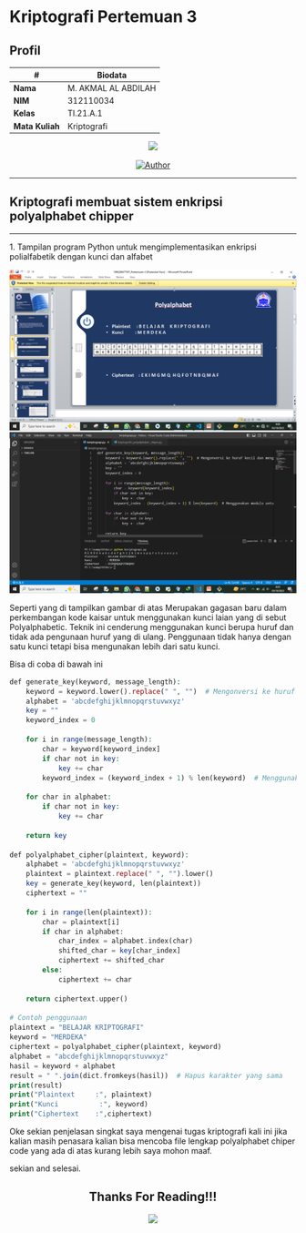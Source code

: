 # Kriptografi Pertemuan 3


## Profil
| #               | Biodata                      |
| --------------- | ---------------------------- |
| **Nama**        | M. AKMAL AL ABDILAH          |
| **NIM**         | 312110034                    |
| **Kelas**       | TI.21.A.1                    |
| **Mata Kuliah** | Kriptografi                  |


<p align="center">
 <img src="https://user-images.githubusercontent.com/91085882/137566814-9c8c078c-1c3e-475c-b23d-7f4922f74beb.gif"/>
</p>
<p align="center">
<a href="https://github.com/akmalabdilah"><img title="Author" src="https://img.shields.io/discord/102860784329052160?color=BLUE&label=M.%20AKMAL%20AL%20ABDILAH1&logo=GITHUB&logoColor=BLACK&style=plastic"></a>
<p align="center">

<hr>

## Kriptografi membuat sistem  enkripsi  polyalphabet chipper 

<hr>



<p>
1. Tampilan program Python untuk mengimplementasikan enkripsi polialfabetik dengan kunci dan alfabet
</p>


![Gambar 2](screenshoot/2.png)
![Gambar 1](screenshoot/1.png)
<p>
Seperti yang di tampilkan gambar di atas Merupakan gagasan baru dalam perkembangan kode kaisar untuk menggunakan kunci laian yang di sebut Polyalphabetic. Teknik ini cenderung menggunakan kunci berupa huruf dan tidak ada pengunaan huruf yang di ulang. Penggunaan tidak hanya dengan satu kunci tetapi bisa mengunakan lebih dari satu kunci.


Bisa di coba di bawah ini
</p>



```php
def generate_key(keyword, message_length):
    keyword = keyword.lower().replace(" ", "")  # Mengonversi ke huruf kecil dan menghapus spasi
    alphabet = 'abcdefghijklmnopqrstuvwxyz'
    key = ""
    keyword_index = 0

    for i in range(message_length):
        char = keyword[keyword_index]
        if char not in key:
            key += char
        keyword_index = (keyword_index + 1) % len(keyword)  # Menggunakan modulo untuk melingkupi kunci jika pesan lebih panjang dari kunci
    
    for char in alphabet:
        if char not in key:
            key += char
    
    return key

def polyalphabet_cipher(plaintext, keyword):
    alphabet = 'abcdefghijklmnopqrstuvwxyz'
    plaintext = plaintext.replace(" ", "").lower()
    key = generate_key(keyword, len(plaintext))
    ciphertext = ""
    
    for i in range(len(plaintext)):
        char = plaintext[i]
        if char in alphabet:
            char_index = alphabet.index(char)
            shifted_char = key[char_index]
            ciphertext += shifted_char
        else:
            ciphertext += char
    
    return ciphertext.upper()

# Contoh penggunaan
plaintext = "BELAJAR KRIPTOGRAFI"
keyword = "MERDEKA"
ciphertext = polyalphabet_cipher(plaintext, keyword)
alphabet = "abcdefghijklmnopqrstuvwxyz"
hasil = keyword + alphabet
result = " ".join(dict.fromkeys(hasil))  # Hapus karakter yang sama
print(result)
print("Plaintext     :", plaintext)
print("Kunci          :", keyword)
print("Ciphertext    :",ciphertext)

```




<P>
Oke sekian penjelasan singkat saya mengenai tugas kriptografi kali ini jika kalian masih penasara kalian bisa mencoba file lengkap  polyalphabet chiper code yang ada di atas kurang lebih saya mohon maaf.
</P>

<p>
 sekian and selesai.
</p>

<div>
<h2 align="center">Thanks For Reading!!!</h2>
<div align="center">
<img src="https://user-images.githubusercontent.com/91085882/222731693-24383140-7623-4e7a-a528-6621380b7be8.gif">